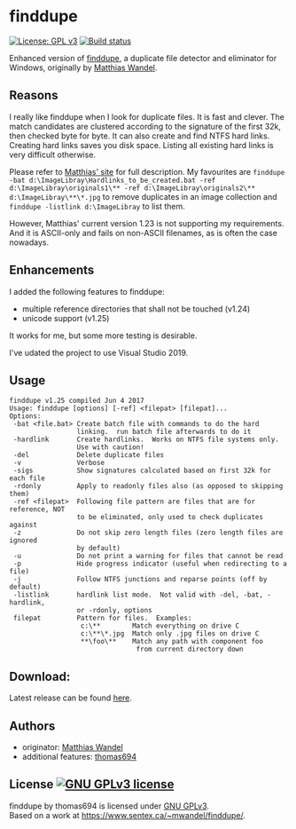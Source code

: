 # finddupe

[![License: GPL v3](https://img.shields.io/badge/License-GPLv3-blue.svg)](https://www.gnu.org/licenses/gpl-3.0) [![Build status](https://ci.appveyor.com/api/projects/status/nt3tayragwr9qxnr/branch/master?svg=true)](https://ci.appveyor.com/project/thomas694/finddupe/branch/master)

Enhanced version of [finddupe](https://www.sentex.ca/~mwandel/finddupe/), a duplicate file detector and eliminator for Windows, originally by [Matthias Wandel](https://github.com/Matthias-Wandel).

## Reasons
I really like finddupe when I look for duplicate files. It is fast and clever. The match candidates are clustered according to the signature of the first 32k, then checked byte for byte. It can also create and find NTFS hard links. Creating hard links saves you disk space. Listing all existing hard links is very difficult otherwise.

Please refer to [Matthias' site](https://www.sentex.ca/~mwandel/finddupe/) for full description. My favourites are
`finddupe -bat d:\ImageLibray\Hardlinks_to_be_created.bat -ref d:\ImageLibray\originals1\** -ref d:\ImageLibray\originals2\** d:\ImageLibray\**\*.jpg` to remove duplicates in an image collection and `finddupe -listlink d:\ImageLibray` to list them.

However, Matthias' current version 1.23 is not supporting my requirements. And it is ASCII-only and fails on non-ASCII filenames, as is often the case nowadays.

## Enhancements
I added the following features to finddupe:
- multiple reference directories that shall not be touched (v1.24)
- unicode support (v1.25)

It works for me, but some more testing is desirable.

I've udated the project to use Visual Studio 2019.

## Usage
```
finddupe v1.25 compiled Jun 4 2017
Usage: finddupe [options] [-ref] <filepat> [filepat]...
Options:
 -bat <file.bat> Create batch file with commands to do the hard
                 linking.  run batch file afterwards to do it
 -hardlink       Create hardlinks.  Works on NTFS file systems only.
                 Use with caution!
 -del            Delete duplicate files
 -v              Verbose
 -sigs           Show signatures calculated based on first 32k for each file
 -rdonly         Apply to readonly files also (as opposed to skipping them)
 -ref <filepat>  Following file pattern are files that are for reference, NOT
                 to be eliminated, only used to check duplicates against
 -z              Do not skip zero length files (zero length files are ignored
                 by default)
 -u              Do not print a warning for files that cannot be read
 -p              Hide progress indicator (useful when redirecting to a file)
 -j              Follow NTFS junctions and reparse points (off by default)
 -listlink       hardlink list mode.  Not valid with -del, -bat, -hardlink,
                 or -rdonly, options
 filepat         Pattern for files.  Examples:
                  c:\**        Match everything on drive C
                  c:\**\*.jpg  Match only .jpg files on drive C
                  **\foo\**    Match any path with component foo
                                from current directory down
```

## Download:

Latest release can be found [here](https://github.com/thomas694/finddupe/releases).

## Authors

- originator: [Matthias Wandel](https://www.sentex.ca/~mwandel/finddupe/)
- additional features: [thomas694](https://github.com/thomas694/finddupe)

## License <a rel="license" href="https://www.gnu.org/licenses/gpl-3.0"><img alt="GNU GPLv3 license" style="border-width:0" src="https://img.shields.io/badge/License-GPLv3-blue.svg" /></a>

<span xmlns:dct="http://purl.org/dc/terms/" property="dct:title">finddupe</span> by thomas694 
is licensed under <a rel="license" href="https://www.gnu.org/licenses/gpl-3.0">GNU GPLv3</a>.<br/>
Based on a work at <a xmlns:dct="http://purl.org/dc/terms/" href="https://www.sentex.ca/~mwandel/finddupe/" rel="dct:source">https://www.sentex.ca/~mwandel/finddupe/</a>.
